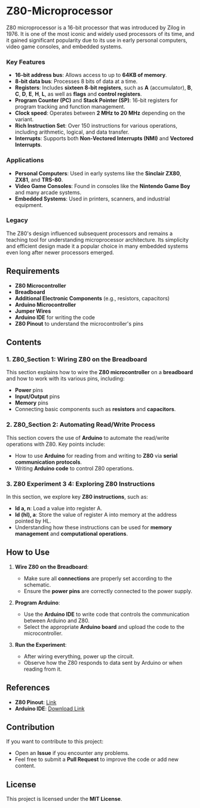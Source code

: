 # Z80-Microprocessor
 Z80 microprocessor is a 16-bit processor that was introduced by Zilog in 1976. It is one of the most iconic and widely used processors of its time, and it gained significant popularity due to its use in early personal computers, video game consoles, and embedded systems.




### Key Features
- **16-bit address bus**: Allows access to up to **64KB of memory**.
- **8-bit data bus**: Processes 8 bits of data at a time.
- **Registers**: Includes **sixteen 8-bit registers**, such as **A** (accumulator), **B**, **C**, **D**, **E**, **H**, **L**, as well as **flags** and **control registers**.
- **Program Counter (PC)** and **Stack Pointer (SP)**: 16-bit registers for program tracking and function management.
- **Clock speed**: Operates between **2 MHz to 20 MHz** depending on the variant.
- **Rich Instruction Set**: Over 150 instructions for various operations, including arithmetic, logical, and data transfer.
- **Interrupts**: Supports both **Non-Vectored Interrupts (NMI)** and **Vectored Interrupts**.

### Applications
- **Personal Computers**: Used in early systems like the **Sinclair ZX80**, **ZX81**, and **TRS-80**.
- **Video Game Consoles**: Found in consoles like the **Nintendo Game Boy** and many arcade systems.
- **Embedded Systems**: Used in printers, scanners, and industrial equipment.

### Legacy
The Z80's design influenced subsequent processors and remains a teaching tool for understanding microprocessor architecture. Its simplicity and efficient design made it a popular choice in many embedded systems even long after newer processors emerged.

## Requirements
- **Z80 Microcontroller**
- **Breadboard**
- **Additional Electronic Components** (e.g., resistors, capacitors)
- **Arduino Microcontroller**
- **Jumper Wires**
- **Arduino IDE** for writing the code
- **Z80 Pinout** to understand the microcontroller's pins

## Contents
### 1. **Z80_Section 1**: Wiring Z80 on the Breadboard
This section explains how to wire the **Z80 microcontroller** on a **breadboard** and how to work with its various pins, including:
- **Power** pins
- **Input/Output** pins
- **Memory** pins
- Connecting basic components such as **resistors** and **capacitors**.

### 2. **Z80_Section 2**: Automating Read/Write Process
This section covers the use of **Arduino** to automate the read/write operations with Z80. Key points include:
- How to use **Arduino** for reading from and writing to **Z80** via **serial communication protocols**.
- Writing **Arduino code** to control Z80 operations.

### 3. **Z80 Experiment 3 4**: Exploring Z80 Instructions
In this section, we explore key **Z80 instructions**, such as:
- **ld a, n**: Load a value into register A.
- **ld (hl), a**: Store the value of register A into memory at the address pointed by HL.
- Understanding how these instructions can be used for **memory management** and **computational operations**.

## How to Use
1. **Wire Z80 on the Breadboard**:
   - Make sure all **connections** are properly set according to the schematic.
   - Ensure the **power pins** are correctly connected to the power supply.

2. **Program Arduino**:
   - Use the **Arduino IDE** to write code that controls the communication between Arduino and Z80.
   - Select the appropriate **Arduino board** and upload the code to the microcontroller.

3. **Run the Experiment**:
   - After wiring everything, power up the circuit.
   - Observe how the Z80 responds to data sent by Arduino or when reading from it.

## References
- **Z80 Pinout**: [Link](https://youtube.com/playlist?list=PLAXuC5t8b87fGVeSjeggPTiQCKW7UHmIp&si=qryytDqDgsRIUWYE)
- **Arduino IDE**: [Download Link](https://www.arduino.cc/en/software)

## Contribution
If you want to contribute to this project:
- Open an **Issue** if you encounter any problems.
- Feel free to submit a **Pull Request** to improve the code or add new content.

## License
This project is licensed under the **MIT License**.
